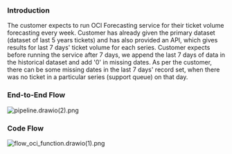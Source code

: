 ### Introduction

The customer expects to run OCI Forecasting service for their ticket volume forecasting every week. Customer has already given the primary dataset (dataset of last 5 years tickets) and has also provided an API, which gives results for last 7 days' ticket volume for each series. Customer expects before running the service after 7 days, we append the last 7 days of data in the historical dataset and add '0' in missing dates. As per the customer, there can be some missing dates in the last 7 days' record set, when there was no ticket in a particular series (support queue) on that day.


### End-to-End Flow
![pipeline.drawio(2).png](..%2F..%2F..%2F..%2F..%2F..%2FDownloads%2Fpipeline.drawio%282%29.png)

### Code Flow
![flow_oci_function.drawio(1).png](..%2F..%2F..%2F..%2F..%2F..%2FDownloads%2Fflow_oci_function.drawio%281%29.png)